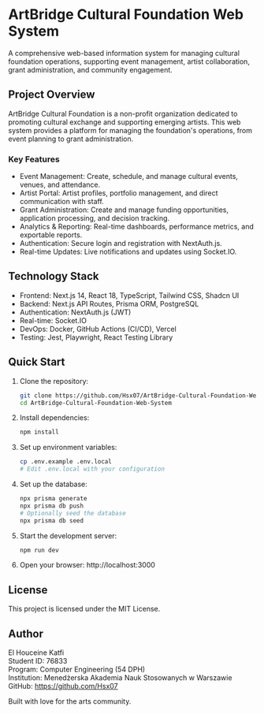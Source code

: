 # ArtBridge Cultural Foundation Web System

A comprehensive web-based information system for managing cultural foundation operations, supporting event management, artist collaboration, grant administration, and community engagement.

## Project Overview
ArtBridge Cultural Foundation is a non-profit organization dedicated to promoting cultural exchange and supporting emerging artists. This web system provides a platform for managing the foundation's operations, from event planning to grant administration.

### Key Features
- Event Management: Create, schedule, and manage cultural events, venues, and attendance.
- Artist Portal: Artist profiles, portfolio management, and direct communication with staff.
- Grant Administration: Create and manage funding opportunities, application processing, and decision tracking.
- Analytics & Reporting: Real-time dashboards, performance metrics, and exportable reports.
- Authentication: Secure login and registration with NextAuth.js.
- Real-time Updates: Live notifications and updates using Socket.IO.

## Technology Stack
- Frontend: Next.js 14, React 18, TypeScript, Tailwind CSS, Shadcn UI
- Backend: Next.js API Routes, Prisma ORM, PostgreSQL
- Authentication: NextAuth.js (JWT)
- Real-time: Socket.IO
- DevOps: Docker, GitHub Actions (CI/CD), Vercel
- Testing: Jest, Playwright, React Testing Library

## Quick Start
1. Clone the repository:
   ```bash
   git clone https://github.com/Hsx07/ArtBridge-Cultural-Foundation-Web-System.git
   cd ArtBridge-Cultural-Foundation-Web-System
   ```
2. Install dependencies:
   ```bash
   npm install
   ```
3. Set up environment variables:
   ```bash
   cp .env.example .env.local
   # Edit .env.local with your configuration
   ```
4. Set up the database:
   ```bash
   npx prisma generate
   npx prisma db push
   # Optionally seed the database
   npx prisma db seed
   ```
5. Start the development server:
   ```bash
   npm run dev
   ```
6. Open your browser:
   http://localhost:3000

## License
This project is licensed under the MIT License.

## Author
El Houceine Katfi  
Student ID: 76833  
Program: Computer Engineering (54 DPH)  
Institution: Menedżerska Akademia Nauk Stosowanych w Warszawie  
GitHub: https://github.com/Hsx07

Built with love for the arts community.
